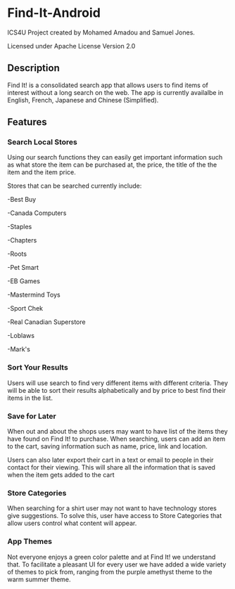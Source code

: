 # Find-It-Android #

ICS4U Project created by Mohamed Amadou and Samuel Jones.

Licensed under Apache License Version 2.0

## Description ##

Find It! is a consolidated search app that allows users to find items of interest without a long search on the web. The app is currently availalbe in English, French, Japanese and Chinese (Simplified).

## Features ##

### Search Local Stores ###
Using our search functions they can easily get important information such as what store the item can be purchased at, the price, the title of the the item and the item price.

Stores that can be searched currently include:

-Best Buy

-Canada Computers

-Staples

-Chapters

-Roots

-Pet Smart

-EB Games

-Mastermind Toys 

-Sport Chek

-Real Canadian Superstore

-Loblaws

-Mark's

### Sort Your Results ###
Users will use search to find very different items with different criteria. They will be able to sort their results alphabetically and by price to best find their items in the list.

### Save for Later ###
When out and about the shops users may want to have list of the items they have found on Find It! to purchase. When searching, users can add an item to the cart, saving information such as name, price, link and location.

Users can also later export their cart in a text or email to people in their contact for their viewing. This will share all the information that is saved when the item gets added to the cart

### Store Categories ###
When searching for a shirt user may not want to have technology stores give suggestions. To solve this, user have access to Store Categories that allow users control what content will appear.

### App Themes ###
Not everyone enjoys a green color palette and at Find It! we understand that. To facilitate a pleasant UI for every user we have added a wide variety of themes to pick from, ranging from the purple amethyst theme to the warm summer theme.

